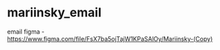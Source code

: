# mariinsky_email

email 
figma - https://www.figma.com/file/FsX7ba5ojTajW1KPaSAlOy/Mariinsky-(Copy)
